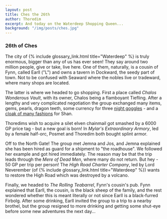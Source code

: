 ```yaml
---
layout: post
title: Ches the 26th
author: Thoredim
excerpt: And today on the Waterdeep Shopping Queen...
background: "/img/posts/ches.jpg"
---
```


### 26th of Ches

The city of {% include glossary_link.html title="Waterdeep" %} is truly enormous, bigger than any of us has ever seen!
They say around two million people, give or take, live here. One of them,
naturally, is a cousin of Fynn, called Earll ("L") and owns a tavern in
Dockward, the seedy part of town. Not to be confused with Seaward where the
nobles live or tradeward, where many shops are located.

The latter is where we headed to go shopping. First a place called *Chalos
Wonderous Vault*, with its owner, Chalos being a flamboyant Tiefling. After a
lengthy and very complicated negotiation the group exchanged many items, gems,
pearls, dragon teeth, some currency for three [night
goggles](https://www.dndbeyond.com/magic-items/goggles-of-night) - and a [cloak
of many fashions](https://www.dndbeyond.com/magic-items/cloak-of-many-fashions)
for Shan.

Thoredims wish to acquire a silet elven chainmail got smashed by a 6000 GP
price tag - but a new goal is born! In *Mylar's Extraordinary Armory*, led by a
female half-orc, Posmet and Thoredim both bought splint armor.

Off to the North Gate! The group met Jemna and Jos, and Jemna explained she has
been hired as guard for a shipment to "the roadhouse". We followed her example
and got hired immediately. The reason may be that the trip leads through the
*Mere of Dead Men*, where many do not return. But hey - 50 GP per trip per
person! The *High Road Charter Company*, led by Lord Neverember (of
{% include glossary_link.html title="Waterdeep" %}) wants to restore the High Road
which was destroyed by a volcano.

Finally, we headed to *The Rolling Teabarrel*, Fynn's cousin's pub. Fynn
explained that Earll, the cousin, is the black sheep of the family, and the
rest wondered whether this is meant literally or not since Earll is a
black-furred Firbolg. After some drinking, Earll invited the group to a trip to
a nearby brothel, but the group resigned to more drinking and getting some
shut-eye before some new adventures the next day...
